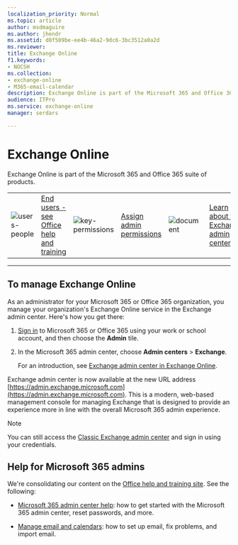 ```yaml
---
localization_priority: Normal
ms.topic: article
author: msdmaguire
ms.author: jhendr
ms.assetid: d0f509be-ee4b-46a2-9dc6-3bc3512a0a2d
ms.reviewer: 
title: Exchange Online
f1.keywords:
- NOCSH
ms.collection: 
- exchange-online
- M365-email-calendar
description: Exchange Online is part of the Microsoft 365 and Office 365 suite of products.
audience: ITPro
ms.service: exchange-online
manager: serdars

---
```


# Exchange Online

Exchange Online is part of the Microsoft 365 and Office 365 suite of products.

|               |               |               |               |               |               |
| ------------- | ------------- | ------------- | ------------- | ------------- | ------------- |
| ![users-people](/office/media/icons/users-people_40x40.svg) | [End users - see Office help and training](https://support.office.com/) | ![key-permissions](/office/media/icons/key-permissions_40x40.svg) | [Assign admin permissions](/microsoft-365/admin/add-users/assign-admin-roles) | ![document](/office/media/icons/document_40x40.svg) | [Learn about the Exchange admin center](./exchange-admin-center.md)

---

## To manage Exchange Online
As an administrator for your Microsoft 365 or Office 365 organization, you manage your organization's Exchange Online service in the Exchange admin center. Here's how you get there:
1. [Sign in](https://support.microsoft.com/office/e9eb7d51-5430-4929-91ab-6157c5a050b4) to Microsoft 365 or Office 365 using your work or school account, and then choose the **Admin** tile.
2. In the Microsoft 365 admin center, choose **Admin centers** \> **Exchange**.
 
   For an introduction, see [Exchange admin center in Exchange Online](exchange-admin-center.md).
   
Exchange admin center is now available at the new URL address [https://admin.exchange.microsoft.com](https://admin.exchange.microsoft.com). This is a modern, web-based management console for managing Exchange that is designed to provide an experience more in line with the overall Microsoft 365 admin experience.

>[!NOTE]
> You can still access the [Classic Exchange admin center](https://outlook.office365.com/ecp) and sign in using your credentials.
 
## Help for Microsoft 365 admins
We're consolidating our content on the [Office help and training site](https://support.office.com/). See the following:

- [Microsoft 365 admin center help](/microsoft-365/admin): how to get started with the Microsoft  365 admin center, reset passwords, and more.

- [Manage email and calendars](/microsoft-365/admin/email/): how to set up email, fix problems, and import email.